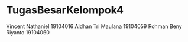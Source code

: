 # TugasBesarKelompok4
Vincent Nathaniel 19104016 Aldhan Tri Maulana 19104059 Rohman Beny Riyanto 19104060
